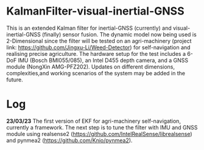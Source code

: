 # KalmanFilter-visual-inertial-GNSS
This is an extended Kalman filter for inertial-GNSS (currently) and visual-inertial-GNSS (finally) sensor fusion. The dynamic model now being used is 2-Dimensional since the filter will be tested on an agri-machinery (project link: https://github.com/Jingxu-Li/Weed-Detector) for self-navigation and realising precise agriculture. The hardware setup for the test includes a 6-DoF IMU (Bosch BMI055/085), an Intel D455 depth camera, and a GNSS module (NongXin AMG-PFZ202). Updates on different dimensions, complexities,and working scenarios of the system may be added in the future.


# Log
**23/03/23** The first version of EKF for agri-machinery self-navigation, currently a framework. The next step is to tune the filter with IMU and GNSS module using realsense2 (https://github.com/IntelRealSense/librealsense) and pynmea2 (https://github.com/Knio/pynmea2). 
